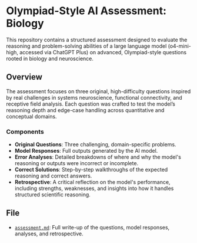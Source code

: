 # Olympiad-Style AI Assessment: Biology

This repository contains a structured assessment designed to evaluate the reasoning and problem-solving abilities of a large language model (o4-mini-high, accessed via ChatGPT Plus) on advanced, Olympiad-style questions rooted in biology and neuroscience.

## Overview

The assessment focuses on three original, high-difficulty questions inspired by real challenges in systems neuroscience, functional connectivity, and receptive field analysis. Each question was crafted to test the model’s reasoning depth and edge-case handling across quantitative and conceptual domains.

### Components

- **Original Questions**: Three challenging, domain-specific problems.
- **Model Responses**: Full outputs generated by the AI model.
- **Error Analyses**: Detailed breakdowns of where and why the model's reasoning or outputs were incorrect or incomplete.
- **Correct Solutions**: Step-by-step walkthroughs of the expected reasoning and correct answers.
- **Retrospective**: A critical reflection on the model's performance, including strengths, weaknesses, and insights into how it handles structured scientific reasoning.

## File

- [`assessment.md`](./assessment.md): Full write-up of the questions, model responses, analyses, and retrospective.

